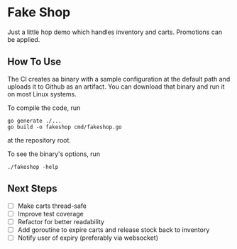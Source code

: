 # Fake Shop
Just a little hop demo which handles inventory and carts. Promotions can be applied.

## How To Use
The CI creates aa binary with a sample configuration at the default path and uploads
it to Github as an artifact. You can download that binary and run it on most Linux systems.

To compile the code, run

    go generate ./...
    go build -o fakeshop cmd/fakeshop.go

at the repository root.

To see the binary's options, run

    ./fakeshop -help

## Next Steps
- [ ] Make carts thread-safe
- [ ] Improve test coverage
- [ ] Refactor for better readability
- [ ] Add goroutine to expire carts and release stock back to inventory
- [ ] Notify user of expiry (preferably via websocket)